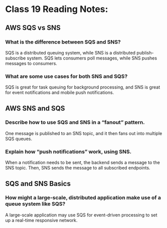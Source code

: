 # Class 19 Reading Notes:


## AWS SQS vs SNS
### What is the difference between SQS and SNS? 
SQS is a distributed queuing system, while SNS is a distributed publish-subscribe system. SQS lets consumers poll messages, while SNS pushes messages to consumers.
### What are some use cases for both SNS and SQS?
SQS is great for task queuing for background processing, and SNS is great for event notifications and mobile push notifications.
## AWS SNS and SQS
### Describe how to use SQS and SNS in a “fanout” pattern.
One message is published to an SNS topic, and it then fans out into multiple SQS queues.
### Explain how “push notifications” work, using SNS.
When a notification needs to be sent, the backend sends a message to the SNS topic. Then, SNS sends the message to all subscribed endpoints.
## SQS and SNS Basics
### How might a large-scale, distributed application make use of a queue system like SQS?
A large-scale application may use SQS for event-driven processing to set up a real-time responsive network.




